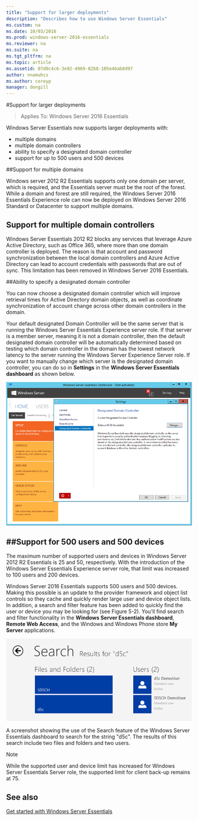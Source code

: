 ```yaml
---
title: "Support for larger deployments"
description: "Describes how to use Windows Server Essentials"
ms.custom: na
ms.date: 10/03/2016
ms.prod: windows-server-2016-essentials
ms.reviewer: na
ms.suite: na
ms.tgt_pltfrm: na
ms.topic: article
ms.assetid: 07d0c4c6-3e92-4969-82b8-105e46ab8d97
author: nnamuhcs
ms.author: coreyp
manager: dongill
---
```


#Support for larger deployments

>Applies To: Windows Server 2016 Essentials

Windows Server Essentials now supports larger deployments with:

- multiple domains
- multiple domain controllers
- ability to specify a designated domain controller
- support for up to 500 users and 500 devices

##Support for multiple domains

Windows server 2012 R2 Essentials supports only one domain per server, which is required, and the Essentials server must be the root of the forest. While a domain and forest are still required, the Windows Server 2016 Essentials Experience role can now be deployed on Windows Server 2016 Standard or Datacenter to support multiple domains.

## Support for multiple domain controllers

 Windows Server Essentials 2012 R2 blocks any services that leverage Azure Active Directory, such as Office 365, where more than one domain controller is deployed. The reason is that account and password synchronization between the local domain controllers and Azure Active Directory can lead to account credentials with passwords that are out of sync. This limitation has been removed in Windows Server 2016 Essentials.

##Ability to specify a designated domain controller

You can now choose a designated domain controller which will improve retrieval times for Active Directory domain objects, as well as coordinate synchronization of account change across other domain controllers in the domain.

Your default designated Domain Controller will be the same server that is running the Windows Server Essentials Experience server role. If that server is a member server, meaning it is not a domain controller, then the default designated domain controller will be automatically determined based on testing which domain controller in the domain has the lowest network latency to the server running the Windows Server Experience Server role. If you want to manually change which server is the designated domain controller, you can do so in **Settings** in the **Windows Server Essentials dashboard** as shown below.

![A screenshot showing the Settings control panel in the foreground and the Windows Server Essentials dashboard in the background. The Designated Domain Controller page of the Settings control panel is currently selected.](media/larger-deployments-1.PNG)

##Support for 500 users and 500 devices
-------------------------------------

The maximum number of supported users and devices in  Windows Server 2012 R2 Essentials is 25 and 50, respectively. With the introduction of the Windows Server Essentials Experience server role, that limit was increased to 100 users and 200 devices.

Windows Server 2016 Essentials supports 500 users and 500  devices. Making this possible is an update to the provider framework and object list controls  so they cache and quickly render large user and device object lists. In addition, a search and filter feature has been added to quickly find the user or device you may be looking for (see Figure 5-2). You'll find search and filter functionality in the **Windows Server Essentials dashboard**, **Remote Web Access**, and the Windows and Windows Phone store **My Server** applications.

![A screenshot showing the use of the Search feature of the Windows Server Essentials dashboard to search for the string "d5c." The results of this search include two files and folders and two users.](media/larger-deployments-2.PNG)

A screenshot showing the use of the Search feature of the Windows Server Essentials dashboard to search for the string "d5c". The results of this search include two files and folders and two users.

> [!NOTE]  
> While the supported user and device limit has increased for Windows Server Essentials Server role, the supported limit for client back-up remains at 75.

See also
--------
[Get started with Windows Server Essentials](get-started.md)